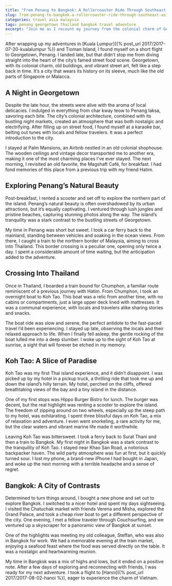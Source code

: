 ```yaml
---
title: "From Penang to Bangkok: A Rollercoaster Ride Through Southeast Asia"
slug: from-penang-to-bangkok-a-rollercoaster-ride-through-southeast-asia
categories: travel asia malaysia
tags: penang georgetown thailand bangkok travel adventure
excerpt: "Join me as I recount my journey from the colonial charm of Georgetown, Penang, to the bustling streets of Bangkok. A tale of street food, scenic ferry rides, and unexpected adventures."
---
```


After wrapping up my adventures in [Kuala Lumpur]({% post_url 2017/2017-07-20-kualalumpur %}) and Tioman Island, I found myself on a short flight to Georgetown, Penang. I landed late, but that didn’t stop me from diving straight into the heart of the city’s famed street food scene. Georgetown, with its colonial charm, old buildings, and vibrant street art, felt like a step back in time. It’s a city that wears its history on its sleeve, much like the old parts of Singapore or Malacca.

## A Night in Georgetown

Despite the late hour, the streets were alive with the aroma of local delicacies. I indulged in everything from char kway teow to Penang laksa, savoring each bite. The city’s colonial architecture, combined with its bustling night markets, created an atmosphere that was both nostalgic and electrifying. After filling up on street food, I found myself at a karaoke bar, belting out tunes with locals and fellow travelers. It was a perfect introduction to the city.

I stayed at Palm Mansions, an Airbnb nestled in an old colonial shophouse. The wooden ceilings and vintage decor transported me to another era, making it one of the most charming places I’ve ever stayed. The next morning, I revisited an old favorite, the Magshaft Café, for breakfast. I had fond memories of this place from a previous trip with my friend Hatim.

## Exploring Penang’s Natural Beauty

Post-breakfast, I rented a scooter and set off to explore the northern part of the island. Penang’s natural beauty is often overshadowed by its urban attractions, but it’s equally captivating. I ventured through lush jungles and pristine beaches, capturing stunning photos along the way. The island’s tranquility was a stark contrast to the bustling streets of Georgetown.

My time in Penang was short but sweet. I took a car ferry back to the mainland, standing between vehicles and soaking in the ocean views. From there, I caught a train to the northern border of Malaysia, aiming to cross into Thailand. This border crossing is a peculiar one, opening only twice a day. I spent a considerable amount of time waiting, but the anticipation added to the adventure.

## Crossing Into Thailand

Once in Thailand, I boarded a train bound for Chumphon, a familiar route reminiscent of a previous journey with Hatim. From Chumphon, I took an overnight boat to Koh Tao. This boat was a relic from another time, with no cabins or compartments, just a large upper deck lined with mattresses. It was a communal experience, with locals and travelers alike sharing stories and snacks.

The boat ride was slow and serene, the perfect antidote to the fast-paced travel I’d been experiencing. I stayed up late, observing the locals and their relaxed approach to life. When I finally fell asleep, the gentle rocking of the boat lulled me into a deep slumber. I woke up to the sight of Koh Tao at sunrise, a sight that will forever be etched in my memory.

## Koh Tao: A Slice of Paradise

Koh Tao was my first Thai island experience, and it didn’t disappoint. I was picked up by my hotel in a pickup truck, a thrilling ride that took me up and down the island’s hilly terrain. My hotel, perched on the cliffs, offered breathtaking views of the bay and a tiny island in the distance.

One of my first stops was Hippo Burger Bistro for lunch. The burger was decent, but the real highlight was renting a scooter to explore the island. The freedom of zipping around on two wheels, especially up the steep path to my hotel, was exhilarating. I spent three blissful days on Koh Tao, a mix of relaxation and adventure. I even went snorkeling, a rare activity for me, but the clear waters and vibrant marine life made it worthwhile.

Leaving Koh Tao was bittersweet. I took a ferry back to Surat Thani and then a train to Bangkok. My first night in Bangkok was a stark contrast to the tranquility of Koh Tao. I stayed near Khao San Road, a notorious backpacker haven. The wild party atmosphere was fun at first, but it quickly turned sour. I lost my phone, a brand-new iPhone I had bought in Japan, and woke up the next morning with a terrible headache and a sense of regret.

## Bangkok: A City of Contrasts

Determined to turn things around, I bought a new phone and set out to explore Bangkok. I switched to a nicer hotel and spent my days sightseeing. I visited the Chatuchak market with friends Verena and Misha, explored the Grand Palace, and took a cheap river boat to get a different perspective of the city. One evening, I met a fellow traveler through Couchsurfing, and we ventured up a skyscraper for a panoramic view of Bangkok at sunset.

One of the highlights was meeting my old colleague, Steffan, who was also in Bangkok for work. We had a memorable evening at the train market, enjoying a seafood feast where the food was served directly on the table. It was a nostalgic and heartwarming reunion.

My time in Bangkok was a mix of highs and lows, but it ended on a positive note. After a few days of exploring and reconnecting with friends, I was ready for my next adventure. I took a flight to [Hanoi]({% post_url 2017/2017-08-02-hanoi %}), eager to experience the charm of Vietnam.
